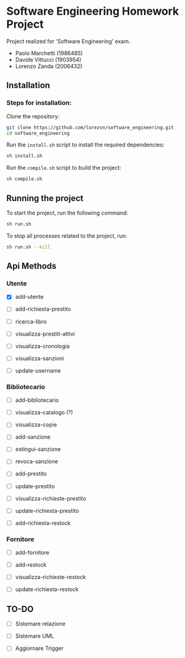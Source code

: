 # Software Engineering Homework Project

Project realized for 'Software Engineering' exam.

- Paolo Marchetti (1986485)
- Davide Vittucci (1903954)
- Lorenzo Zanda (2006432)

## Installation
### Steps for installation:

Clone the repository:
```sh
git clone https://github.com/lorezvn/software_engineering.git
cd software_engineering
```

Run the `install.sh` script to install the required dependencies:
```sh
sh install.sh
```
Run the `compile.sh` script to build the project:
```sh
sh compile.sh
```

## Running the project

To start the project, run the following command:
```sh
sh run.sh
```

To stop all processes related to the project, run:
```sh
sh run.sh --kill
```

## Api Methods


### Utente
- [x] add-utente
- [ ] add-richiesta-prestito
- [ ] ricerca-libro
- [ ] visualizza-prestiti-attivi
- [ ] visualizza-cronologia
- [ ] visualizza-sanzioni
- [ ] update-username


### Bibliotecario
- [ ] add-bibliotecario
- [ ] visualizza-catalogo (?)
- [ ] visualizza-copie
- [ ] add-sanzione
- [ ] estingui-sanzione
- [ ] revoca-sanzione
- [ ] add-prestito
- [ ] update-prestito
- [ ] visualizza-richieste-prestito
- [ ] update-richiesta-prestito
- [ ] add-richiesta-restock


### Fornitore
- [ ] add-fornitore
- [ ] add-restock
- [ ] visualizza-richieste-restock
- [ ] update-richiesta-restock


## TO-DO
- [ ] Sistemare relazione
- [ ] Sistemare UML 
- [ ] Aggiornare Trigger

